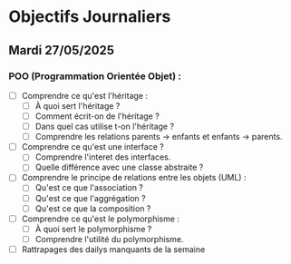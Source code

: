 # Objectifs Journaliers

## Mardi 27/05/2025

### POO (Programmation Orientée Objet) :

- [ ] Comprendre ce qu'est l'héritage :
  - [ ] À quoi sert l'héritage ?
  - [ ] Comment écrit-on de l'héritage ?
  - [ ] Dans quel cas utilise t-on l'héritage ?
  - [ ] Comprendre les relations parents -> enfants et enfants -> parents.
- [ ] Comprendre ce qu'est une interface ?
  - [ ] Comprendre l'interet des interfaces.
  - [ ] Quelle différence avec une classe abstraite ?
- [ ] Comprendre le principe de relations entre les objets (UML) :
  - [ ] Qu'est ce que l'association ?
  - [ ] Qu'est ce que l'aggrégation ?
  - [ ] Qu'est ce que la composition ?
- [ ] Comprendre ce qu'est le polymorphisme :
  - [ ] À quoi sert le polymorphisme ?
  - [ ] Comprendre l'utilité du polymorphisme.
- [ ] Rattrapages des dailys manquants de la semaine
